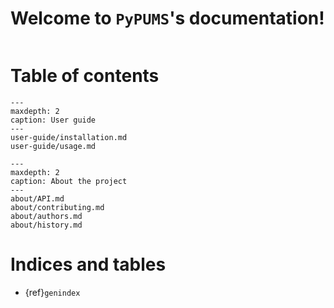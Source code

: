 # Welcome to `PyPUMS`'s documentation!

```{include} ../README.md
```

# Table of contents
```{toctree}
---
maxdepth: 2
caption: User guide
---
user-guide/installation.md
user-guide/usage.md
```

```{toctree}
---
maxdepth: 2
caption: About the project
---
about/API.md
about/contributing.md
about/authors.md
about/history.md
```
# Indices and tables

* {ref}`genindex`
